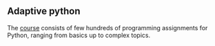 ## Adaptive python
The [course](https://stepik.org/course/568) consists of few hundreds of programming assignments for Python, ranging from basics up to complex topics.
